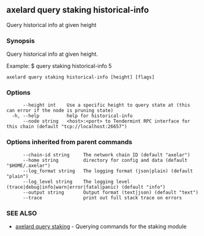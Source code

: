 ## axelard query staking historical-info

Query historical info at given height

### Synopsis

Query historical info at given height.

Example:
$ <appd> query staking historical-info 5

```
axelard query staking historical-info [height] [flags]
```

### Options

```
      --height int    Use a specific height to query state at (this can error if the node is pruning state)
  -h, --help          help for historical-info
      --node string   <host>:<port> to Tendermint RPC interface for this chain (default "tcp://localhost:26657")
```

### Options inherited from parent commands

```
      --chain-id string     The network chain ID (default "axelar")
      --home string         directory for config and data (default "$HOME/.axelar")
      --log_format string   The logging format (json|plain) (default "plain")
      --log_level string    The logging level (trace|debug|info|warn|error|fatal|panic) (default "info")
      --output string       Output format (text|json) (default "text")
      --trace               print out full stack trace on errors
```

### SEE ALSO

- [axelard query staking](axelard_query_staking.md)	 - Querying commands for the staking module

